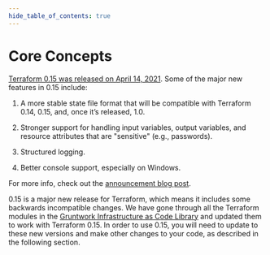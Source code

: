 ```yaml
---
hide_table_of_contents: true
---
```


# Core Concepts

[Terraform 0.15 was released on April 14,
2021](https://www.hashicorp.com/blog/announcing-hashicorp-terraform-0-15-general-availability).
Some of the major new features in 0.15 include:

1.  A more stable state file format that will be compatible with Terraform 0.14,
    0.15, and, once it’s released, 1.0.

2.  Stronger support for handling input variables, output variables, and
    resource attributes that are "sensitive" (e.g., passwords).

3.  Structured logging.

4.  Better console support, especially on Windows.

For more info, check out the [announcement blog
post](https://www.hashicorp.com/blog/announcing-hashicorp-terraform-0-15-general-availability).

0.15 is a major new release for Terraform, which means it includes some
backwards incompatible changes. We have gone through all the Terraform modules
in the [Gruntwork Infrastructure as Code
Library](https://gruntwork.io/infrastructure-as-code-library/) and updated them
to work with Terraform 0.15. In order to use 0.15, you will need to update to
these new versions and make other changes to your code, as described in the
following section.


<!-- ##DOCS-SOURCER-START
{"sourcePlugin":"Local File Copier","hash":"221285be738089cfa9c68428228bdc2c"}
##DOCS-SOURCER-END -->
